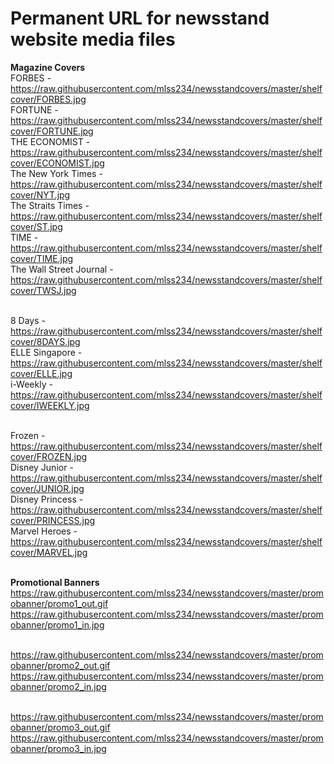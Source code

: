 # Permanent URL for newsstand website media files

<b>Magazine Covers</b></br>
FORBES - https://raw.githubusercontent.com/mlss234/newsstandcovers/master/shelfcover/FORBES.jpg</br>
FORTUNE - https://raw.githubusercontent.com/mlss234/newsstandcovers/master/shelfcover/FORTUNE.jpg</br>
THE ECONOMIST - https://raw.githubusercontent.com/mlss234/newsstandcovers/master/shelfcover/ECONOMIST.jpg</br>
The New York Times - https://raw.githubusercontent.com/mlss234/newsstandcovers/master/shelfcover/NYT.jpg</br>
The Straits Times - https://raw.githubusercontent.com/mlss234/newsstandcovers/master/shelfcover/ST.jpg</br>
TIME - https://raw.githubusercontent.com/mlss234/newsstandcovers/master/shelfcover/TIME.jpg</br>
The Wall Street Journal - https://raw.githubusercontent.com/mlss234/newsstandcovers/master/shelfcover/TWSJ.jpg</br></br>

8 Days - https://raw.githubusercontent.com/mlss234/newsstandcovers/master/shelfcover/8DAYS.jpg</br>
ELLE Singapore - https://raw.githubusercontent.com/mlss234/newsstandcovers/master/shelfcover/ELLE.jpg</br>
i-Weekly - https://raw.githubusercontent.com/mlss234/newsstandcovers/master/shelfcover/IWEEKLY.jpg</br></br>

Frozen - https://raw.githubusercontent.com/mlss234/newsstandcovers/master/shelfcover/FROZEN.jpg</br>
Disney Junior - https://raw.githubusercontent.com/mlss234/newsstandcovers/master/shelfcover/JUNIOR.jpg</br>
Disney Princess - https://raw.githubusercontent.com/mlss234/newsstandcovers/master/shelfcover/PRINCESS.jpg</br>
Marvel Heroes - https://raw.githubusercontent.com/mlss234/newsstandcovers/master/shelfcover/MARVEL.jpg</br></br>

<b>Promotional Banners</b></br>
https://raw.githubusercontent.com/mlss234/newsstandcovers/master/promobanner/promo1_out.gif</br>
https://raw.githubusercontent.com/mlss234/newsstandcovers/master/promobanner/promo1_in.jpg</br></br>

https://raw.githubusercontent.com/mlss234/newsstandcovers/master/promobanner/promo2_out.gif</br>
https://raw.githubusercontent.com/mlss234/newsstandcovers/master/promobanner/promo2_in.jpg</br></br>

https://raw.githubusercontent.com/mlss234/newsstandcovers/master/promobanner/promo3_out.gif</br>
https://raw.githubusercontent.com/mlss234/newsstandcovers/master/promobanner/promo3_in.jpg</br></br>

